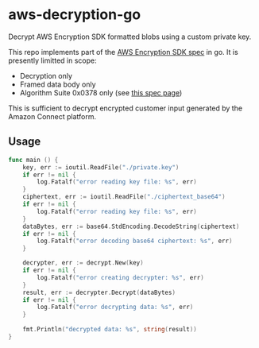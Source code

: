 # aws-decryption-go
Decrypt AWS Encryption SDK formatted blobs using a custom private key.

This repo implements part of the [AWS Encryption SDK spec](https://docs.aws.amazon.com/encryption-sdk/latest/developer-guide/message-format.html) in go. It is presently limitted in scope:
* Decryption only
* Framed data body only
* Algorithm Suite 0x0378 only (see [this spec page](https://docs.aws.amazon.com/encryption-sdk/latest/developer-guide/algorithms-reference.html))

This is sufficient to decrypt encrypted customer input generated by the Amazon Connect platform.

## Usage

```go
func main () {
    key, err := ioutil.ReadFile("./private.key")
    if err != nil {
        log.Fatalf("error reading key file: %s", err)
    }
    ciphertext, err := ioutil.ReadFile("./ciphertext_base64")
    if err != nil {
        log.Fatalf("error reading key file: %s", err)
    }
    dataBytes, err := base64.StdEncoding.DecodeString(ciphertext)
    if err != nil {
        log.Fatalf("error decoding base64 ciphertext: %s", err)
    }

    decrypter, err := decrypt.New(key)
    if err != nil {
        log.Fatalf("error creating decrypter: %s", err)
    }
    result, err := decrypter.Decrypt(dataBytes)
    if err != nil {
        log.Fatalf("error decrypting data: %s", err)
    }
    
    fmt.Println("decrypted data: %s", string(result))
}
```